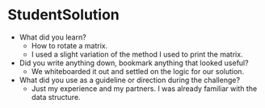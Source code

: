 # StudentSolution
- What did you learn?
    - How to rotate a matrix. 
    - I used a slight variation of the method I used to print the matrix.
- Did you write anything down, bookmark anything that looked useful?
    - We whiteboarded it out and settled on the logic for our solution.
- What did you use as a guideline or direction during the challenge?
    - Just my experience and my partners.  I was already familiar with the data structure.
